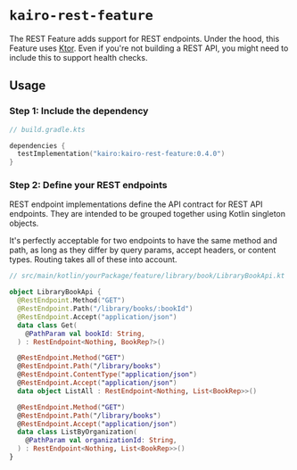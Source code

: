 # `kairo-rest-feature`

The REST Feature adds support for REST endpoints.
Under the hood, this Feature uses [Ktor](https://ktor.io/).
Even if you're not building a REST API, you might need to include this to support health checks.

## Usage

### Step 1: Include the dependency

```kotlin
// build.gradle.kts

dependencies {
  testImplementation("kairo:kairo-rest-feature:0.4.0")
}
```

### Step 2: Define your REST endpoints

REST endpoint implementations define the API contract for REST API endpoints.
They are intended to be grouped together using Kotlin singleton objects.

It's perfectly acceptable for two endpoints to have the same method and path,
as long as they differ by query params, accept headers, or content types.
Routing takes all of these into account.

```kotlin
// src/main/kotlin/yourPackage/feature/library/book/LibraryBookApi.kt

object LibraryBookApi {
  @RestEndpoint.Method("GET")
  @RestEndpoint.Path("/library/books/:bookId")
  @RestEndpoint.Accept("application/json")
  data class Get(
    @PathParam val bookId: String,
  ) : RestEndpoint<Nothing, BookRep?>()

  @RestEndpoint.Method("GET")
  @RestEndpoint.Path("/library/books")
  @RestEndpoint.ContentType("application/json")
  @RestEndpoint.Accept("application/json")
  data object ListAll : RestEndpoint<Nothing, List<BookRep>>()

  @RestEndpoint.Method("GET")
  @RestEndpoint.Path("/library/books")
  @RestEndpoint.Accept("application/json")
  data class ListByOrganization(
    @PathParam val organizationId: String,
  ) : RestEndpoint<Nothing, List<BookRep>>()
}
```
